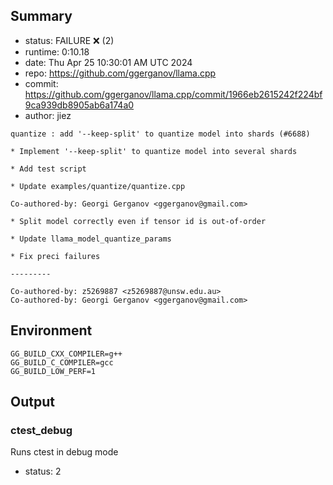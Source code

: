 ## Summary

- status:  FAILURE ❌ (2)
- runtime: 0:10.18
- date:    Thu Apr 25 10:30:01 AM UTC 2024
- repo:    https://github.com/ggerganov/llama.cpp
- commit:  https://github.com/ggerganov/llama.cpp/commit/1966eb2615242f224bf9ca939db8905ab6a174a0
- author:  jiez
```
quantize : add '--keep-split' to quantize model into shards (#6688)

* Implement '--keep-split' to quantize model into several shards

* Add test script

* Update examples/quantize/quantize.cpp

Co-authored-by: Georgi Gerganov <ggerganov@gmail.com>

* Split model correctly even if tensor id is out-of-order

* Update llama_model_quantize_params

* Fix preci failures

---------

Co-authored-by: z5269887 <z5269887@unsw.edu.au>
Co-authored-by: Georgi Gerganov <ggerganov@gmail.com>
```

## Environment

```
GG_BUILD_CXX_COMPILER=g++
GG_BUILD_C_COMPILER=gcc
GG_BUILD_LOW_PERF=1
```

## Output

### ctest_debug

Runs ctest in debug mode
- status: 2
```

```

